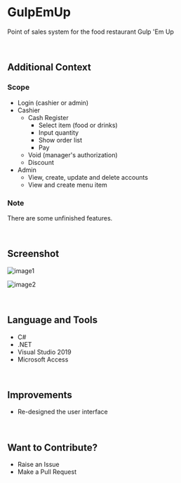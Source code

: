 # GulpEmUp

Point of sales system for the food restaurant Gulp 'Em Up

<br>

## Additional Context

### Scope

- Login (cashier or admin)
- Cashier
  - Cash Register
    - Select item (food or drinks)
    - Input quantity
    - Show order list
    - Pay
  - Void (manager's authorization)
  - Discount
- Admin
  - View, create, update and delete accounts
  - View and create menu item

### Note

There are some unfinished features.

<br>

## Screenshot

![image1](https://user-images.githubusercontent.com/84888155/126248373-e055f1c8-d41d-4061-a33e-a23e956c8978.PNG)

![image2](https://user-images.githubusercontent.com/84888155/126248390-154e37b7-4d3c-40b8-bd46-02fdc51310ee.PNG)

<br>

## Language and Tools

- C#
- .NET
- Visual Studio 2019
- Microsoft Access

<br>

## Improvements

- Re-designed the user interface

<br>

## Want to Contribute?

- Raise an Issue
- Make a Pull Request

